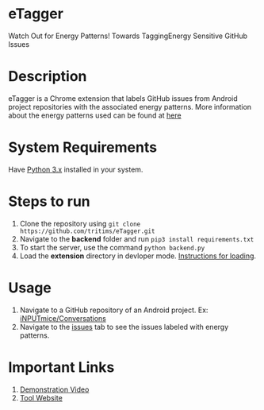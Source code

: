 # eTagger
Watch Out for Energy Patterns! Towards TaggingEnergy Sensitive GitHub Issues
# Description
eTagger is a Chrome extension that labels GitHub issues from Android project repositories with the associated energy patterns. More information about the energy patterns used can be found at [here](https://tqrg.github.io/energy-patterns/#/)

# System Requirements
Have [Python 3.x](https://www.python.org/downloads/) installed in your system.

# Steps to run
1. Clone the repository using ```git clone https://github.com/tritims/eTagger.git```
2. Navigate to the **backend** folder and run ```pip3 install requirements.txt```
3. To start the server, use the command ```python backend.py```
4. Load the **extension** directory in devloper mode. [Instructions for loading](https://developer.chrome.com/docs/extensions/mv3/getstarted/).

# Usage
1. Navigate to a GitHub repository of an Android project. Ex: [iNPUTmice/Conversations](https://github.com/iNPUTmice/Conversations)
2. Navigate to the [issues](https://github.com/iNPUTmice/Conversations/issues) tab to see the issues labeled with energy patterns. 

# Important Links
1. [Demonstration Video](https://www.youtube.com/watch?v=eLcOIPiGt_g)
2. [Tool Website](https://tritims.github.io/eTagger/)
